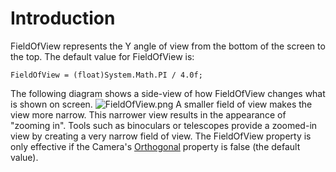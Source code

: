# Introduction

FieldOfView represents the Y angle of view from the bottom of the screen to the top. The default value for FieldOfView is:

```
FieldOfView = (float)System.Math.PI / 4.0f;
```

The following diagram shows a side-view of how FieldOfView changes what is shown on screen. ![FieldOfView.png](../../../../media/migrated_media-FieldOfView.png) A smaller field of view makes the view more narrow. This narrower view results in the appearance of "zooming in". Tools such as binoculars or telescopes provide a zoomed-in view by creating a very narrow field of view. The FieldOfView property is only effective if the Camera's [Orthogonal](../../../../frb/docs/index.php) property is false (the default value).

